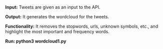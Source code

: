 **Input:** Tweets are given as an input to the API.

**Output:** It generates the wordcloud for the tweets.

**Functionality:** It removes the stopwords, urls, unknown symbols, etc., and highlight the most important and frequency words.

**Run: python3 wordcloud1.py**
